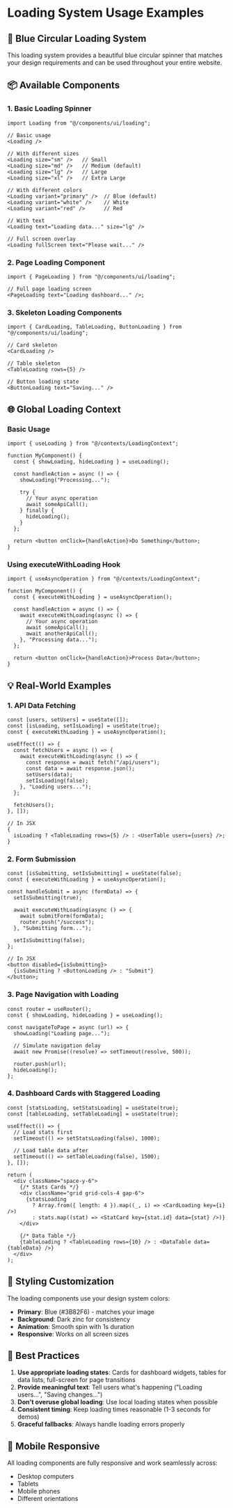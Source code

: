 # Loading System Usage Examples

## 🎯 **Blue Circular Loading System**

This loading system provides a beautiful blue circular spinner that matches your design requirements and can be used throughout your entire website.

## 📦 **Available Components**

### 1. **Basic Loading Spinner**

```tsx
import Loading from "@/components/ui/loading";

// Basic usage
<Loading />

// With different sizes
<Loading size="sm" />   // Small
<Loading size="md" />   // Medium (default)
<Loading size="lg" />   // Large
<Loading size="xl" />   // Extra Large

// With different colors
<Loading variant="primary" />  // Blue (default)
<Loading variant="white" />    // White
<Loading variant="red" />      // Red

// With text
<Loading text="Loading data..." size="lg" />

// Full screen overlay
<Loading fullScreen text="Please wait..." />
```

### 2. **Page Loading Component**

```tsx
import { PageLoading } from "@/components/ui/loading";

// Full page loading screen
<PageLoading text="Loading dashboard..." />;
```

### 3. **Skeleton Loading Components**

```tsx
import { CardLoading, TableLoading, ButtonLoading } from "@/components/ui/loading";

// Card skeleton
<CardLoading />

// Table skeleton
<TableLoading rows={5} />

// Button loading state
<ButtonLoading text="Saving..." />
```

## 🌐 **Global Loading Context**

### Basic Usage

```tsx
import { useLoading } from "@/contexts/LoadingContext";

function MyComponent() {
  const { showLoading, hideLoading } = useLoading();

  const handleAction = async () => {
    showLoading("Processing...");

    try {
      // Your async operation
      await someApiCall();
    } finally {
      hideLoading();
    }
  };

  return <button onClick={handleAction}>Do Something</button>;
}
```

### Using executeWithLoading Hook

```tsx
import { useAsyncOperation } from "@/contexts/LoadingContext";

function MyComponent() {
  const { executeWithLoading } = useAsyncOperation();

  const handleAction = async () => {
    await executeWithLoading(async () => {
      // Your async operation
      await someApiCall();
      await anotherApiCall();
    }, "Processing data...");
  };

  return <button onClick={handleAction}>Process Data</button>;
}
```

## 💡 **Real-World Examples**

### 1. **API Data Fetching**

```tsx
const [users, setUsers] = useState([]);
const [isLoading, setIsLoading] = useState(true);
const { executeWithLoading } = useAsyncOperation();

useEffect(() => {
  const fetchUsers = async () => {
    await executeWithLoading(async () => {
      const response = await fetch("/api/users");
      const data = await response.json();
      setUsers(data);
      setIsLoading(false);
    }, "Loading users...");
  };

  fetchUsers();
}, []);

// In JSX
{
  isLoading ? <TableLoading rows={5} /> : <UserTable users={users} />;
}
```

### 2. **Form Submission**

```tsx
const [isSubmitting, setIsSubmitting] = useState(false);
const { executeWithLoading } = useAsyncOperation();

const handleSubmit = async (formData) => {
  setIsSubmitting(true);

  await executeWithLoading(async () => {
    await submitForm(formData);
    router.push("/success");
  }, "Submitting form...");

  setIsSubmitting(false);
};

// In JSX
<button disabled={isSubmitting}>
  {isSubmitting ? <ButtonLoading /> : "Submit"}
</button>;
```

### 3. **Page Navigation with Loading**

```tsx
const router = useRouter();
const { showLoading, hideLoading } = useLoading();

const navigateToPage = async (url) => {
  showLoading("Loading page...");

  // Simulate navigation delay
  await new Promise((resolve) => setTimeout(resolve, 500));

  router.push(url);
  hideLoading();
};
```

### 4. **Dashboard Cards with Staggered Loading**

```tsx
const [statsLoading, setStatsLoading] = useState(true);
const [tableLoading, setTableLoading] = useState(true);

useEffect(() => {
  // Load stats first
  setTimeout(() => setStatsLoading(false), 1000);

  // Load table data after
  setTimeout(() => setTableLoading(false), 1500);
}, []);

return (
  <div className="space-y-6">
    {/* Stats Cards */}
    <div className="grid grid-cols-4 gap-6">
      {statsLoading
        ? Array.from({ length: 4 }).map((_, i) => <CardLoading key={i} />)
        : stats.map((stat) => <StatCard key={stat.id} data={stat} />)}
    </div>

    {/* Data Table */}
    {tableLoading ? <TableLoading rows={10} /> : <DataTable data={tableData} />}
  </div>
);
```

## 🎨 **Styling Customization**

The loading components use your design system colors:

- **Primary**: Blue (#3B82F6) - matches your image
- **Background**: Dark zinc for consistency
- **Animation**: Smooth spin with 1s duration
- **Responsive**: Works on all screen sizes

## 🚀 **Best Practices**

1. **Use appropriate loading states**: Cards for dashboard widgets, tables for data lists, full-screen for page transitions
2. **Provide meaningful text**: Tell users what's happening ("Loading users...", "Saving changes...")
3. **Don't overuse global loading**: Use local loading states when possible
4. **Consistent timing**: Keep loading times reasonable (1-3 seconds for demos)
5. **Graceful fallbacks**: Always handle loading errors properly

## 📱 **Mobile Responsive**

All loading components are fully responsive and work seamlessly across:

- Desktop computers
- Tablets
- Mobile phones
- Different orientations
